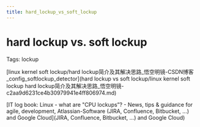 ```yaml
---
title: hard_lockup_vs_soft_lockup
---
```


# hard lockup vs. soft lockup

Tags: lockup

[linux kernel soft lockup/hard lockup简介及其解决思路_悟空明镜-CSDN博客_config_softlockup_detector](hard lockup vs soft lockup/linux kernel soft lockup hard lockup简介及其解决思路_悟空明镜- c2aa9d6231ce4b30979941e4ff806974.md)

[IT log book: Linux - what are "CPU lockups”? - News, tips & guidance for agile, development, Atlassian-Software (JIRA, Confluence, Bitbucket, ...) and Google Cloud](JIRA, Confluence, Bitbucket, ...) and Google Cloud)